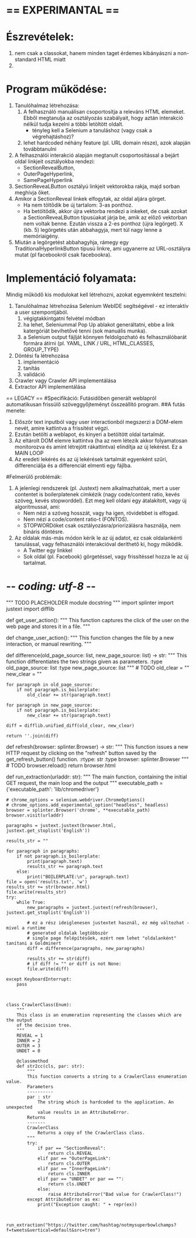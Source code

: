 # == EXPERIMANTAL ==

# Észrevételek:
1. nem csak a classokat, hanem minden taget érdemes kibányászni a non-standard HTML miatt
2.

# Program működése:
1. Tanulóhalmaz létrehozása:
    1. A felhasználó manuálisan csoportosítja a releváns HTML elemeket. Ebből megtanulja az osztályozás szabályait, hogy aztán interakció nélkül tudja kezelni a többi letöltött oldalt.
        * tényleg kell a Selenium a tanuláshoz (vagy csak a végrehajtáshoz)?
    2. lehet hardcoded néhány feature (pl. URL domain része), azok alapján továbbtanulni
2. A felhasználói interakció alapján megtanult csoportosítással a bejárt oldal linkjeit osztályokba rendezi: 
    * SectionRevealButton, 
    * OuterPageHyperlink, 
    * SamePageHyperlink
3. SectionReveaLButton osztályú linkjeit vektorokba rakja, majd sorban meghívja őket.
4. Amikor a SectionReveal linkek elfogytak, az oldal aljára görget. 
    * Ha nem töltődik be új tartalom: 3-as ponthoz.
    * Ha betöltődik, akkor újra vektorba rendezi a inkeket, de csak azokat a SectionReveaLButton típusúakat járja be, amik az előző vektorban nem voltak benne. Ezután vissza a 2-es ponthoz (újra legörget). X (kb. 5) legörgetés után abbahagyja, mert túl nagy lenne a memóriaigény.
5.  Miután a legörgetést abbahagyhja, rámegy egy TraditionalHyperlinkButton típusú linkre, ami ugyanerre az URL-osztályra mutat (pl facebookról csak facebookra).

# Implementáció folyamata:
Mindig működő kis modulokat kell létrehozni, azokat egyemnként tesztelni:
1. Tanulóhalmaz létrehozása Selenium WebIDE segítségével - ez interaktív a user szempontjából.
    1. végigtakkintgatni felvétel módban
    2. ha lehet, Seleniummal Pop Up ablakot generáltatni, ebbe a link katergóriát bevihetővé tenni (sok manuális munka).
    3. a Selenium output fájlját könnyen feldolgozható és felhasználóbarát formára átírni (pl. YAML, LINK / URL, HTML\_CLASSES, GROUP\_TYPE)
2. Döntési fa létrehozása
    1. implementáció
    2. tanítás
    3. validáció
3. Crawler vagy Crawler API implementálása
4. Extractor API implementálása




== LEGACY ==
#Specifikáció:
Futásidőben generált weblapról automatikusan frissülő szöveggyőjteményt összeállító program.
##A futás menete:
1. Először text inputból vagy user interactionból megszerzi a DOM-elem nevét, amire kattintva a frissítést végzi.
2. Ezután betölti a weblapot, és kinyeri a betöltött oldal tartalmát.
3. Az eltárolt DOM elemre kattintva (ha az nem létezik akkor folyamatosan monitorozva és amint létrejött rákattintva) elindítja az új lekérést. Ez a MAIN LOOP
4. Az eredeti lekérés és az új lekérések tartalmát egyenként szűri, differenciálja és a differenciát elmenti egy fájlba.

#Felmerülő problémák:
1. A jelenlegi rendszerek (pl. Justext) nem alkalmazhatóak, mert a user contentet is boilerplatenek címkézik (nagy code/content ratio, kevés szöveg, kevés stopworddel). Ezt meg kell oldani egy átalakított, vagy új algoritmussal, ami:
    * Nem nézi a szöveg hosszát, vagy ha igen, rövidebbet is elfogad.
    * Nem nézi a code/content ratio-t (FONTOS).
    * STOPWORDöket csak osztályozásra/priorizálásra használja, nem bináris döntésre.
2. Az oldalak más-más módon kérik le az új adatot, ez csak oldalankénti tanulással, vagy felhasználói interakcióval deríthető ki, hogy működik.
    * A Twitter egy linkkel
    * Sok oldal (pl. Facebook) görgetéssel, vagy frissítéssel hozza le az új tartalmat.

# -*- coding: utf-8 -*-
""" TODO PLACEHOLDER module docstring """
import splinter
import justext
import difflib


def get_user_action():
    """
    This function captures the click of the user on the web page and stores it in a file.
    """


def change_user_action():
    """
    This function changes the file by a new interaction, or manual rewriting.
    """


def difference(old_page_source: list, new_page_source: list) -> str:
    """
    This function differentiates the two strings given as parameters.
    :type old_page_source: list
    :type new_page_source: list
    """
    # TODO
    old_clear = ""
    new_clear = ""

    for paragraph in old_page_source:
        if not paragraph.is_boilerplate:
            old_clear += str(paragraph.text)

    for paragraph in new_page_source:
        if not paragraph.is_boilerplate:
            new_clear += str(paragraph.text)

    diff = difflib.unified_diff(old_clear, new_clear)

    return ''.join(diff)


def refresh(browser: splinter.Browser) -> str:
    """
    This function issues a new HTTP request by clicking on the "refresh" button
    saved by the get_refresh_button() function.
    :rtype: str
    :type browser: splinter.Browser
    """
    # TODO
    browser.reload()
    return browser.html


def run_extraction(urladdr: str):
    """
    The main function, containing the initial GET request, the main loop and the output
    """
    executable_path = {'executable_path': 'lib/chromedriver'}

    # chrome_options = selenium.webdriver.ChromeOptions()
    # chrome_options.add_experimental_option("headless", headless)
    browser = splinter.Browser('chrome', **executable_path)
    browser.visit(urladdr)

    paragraphs = justext.justext(browser.html, justext.get_stoplist('English'))

    results_str = ""

    for paragraph in paragraphs:
        if not paragraph.is_boilerplate:
            print(paragraph.text)
            results_str += paragraph.text
        else:
            print("BOILERPLATE:\n", paragraph.text)
    file = open('results.txt', 'w')
    results_str += str(browser.html)
    file.write(results_str)
    try:
        while True:
            new_paragraphs = justext.justext(refresh(browser), justext.get_stoplist('English'))

            # ez a rész ideiglenesen justextet használ, ez még változhat - mivel a runtime
            # generated oldalak legtöbbször
            # single page felépítésűek, ezért nem lehet "oldalanként" tanítani a Goldminert
            diff = difference(paragraphs, new_paragraphs)

            results_str += str(diff)
            # if diff != "" or diff is not None:
            file.write(diff)

    except KeyboardInterrupt:
        pass



    class CrawlerClass(Enum):
        """
        This class is an enumeration representing the classes which are the output
        of the decision tree.
        """
        REVEAL = 1
        INNER = 2
        OUTER = 3
        UNDET = 0
    
        @classmethod
        def str2cc(cls, par: str):
            """
            This function converts a string to a CrawlerClass enumeration value.
            Parameters
            ----------
            par : str
                The string which is hardcoded to the application. An unexpected
                value results in an AttributeError.
            Returns
            -------
            CrawlerClass
                Returns a copy of the CrawlerClass class.
            """
            try:
                if par == "SectionReveal":
                    return cls.REVEAL
                elif par == "OuterPageLink":
                    return cls.OUTER
                elif par == "InnerPageLink":
                    return cls.INNER
                elif par == "UNDET" or par == "":
                    return cls.UNDET
                else:
                    raise AttributeError("Bad value for CrawlerClass!")
            except AttributeError as ex:
                print("Exception caught: " + repr(ex))
    
    
    
    run_extraction("https://twitter.com/hashtag/notmysuperbowlchamps?f=tweets&vertical=default&src=tren")
